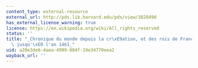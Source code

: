 ```yaml
---
content_type: external-resource
external_url: http://pds.lib.harvard.edu/pds/view/3828490
has_external_license_warning: true
license: https://en.wikipedia.org/wiki/All_rights_reserved
status: ''
title: "_Chronique du monde depuis la cr\xE9ation, et des rois de France et d'Angleterre,\
  \ jusqu'\xE0 l'an 1461_"
uid: a20e3de6-4aea-4999-804f-19e34770eea2
wayback_url: ''
---
```

